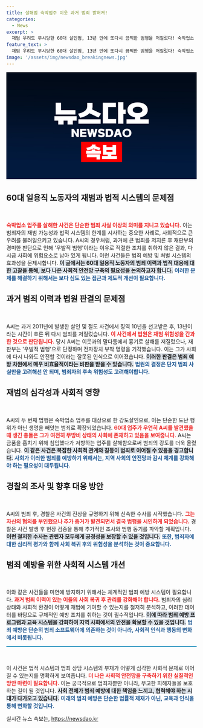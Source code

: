 ```yaml
---
title: 살해범 숙박업주 이웃 과거 범죄 밝혀져!
categories:
  - News
excerpt: >
  재범 우려도 무시당한 60대 살인범, 13년 만에 또다시 끔찍한 범행을 저질렀다! 숙박업소 업주를 살해한 그의 끔찍한 과거와 경찰 수사가 밝혀낸 진실은? 클릭해 확인해보세요!
feature_text: >
  재범 우려도 무시당한 60대 살인범, 13년 만에 또다시 끔찍한 범행을 저질렀다! 숙박업소 업주를 살해한 그의 끔찍한 과거와 경찰 수사가 밝혀낸 진실은? 클릭해 확인해보세요!
image: '/assets/img/newsdao_breakingnews.jpg'
---
```


<p><img src="/assets/img/newsdao_breakingnews.jpg" alt="bookingtag 속보" /></p>

<h2 data-ke-size="size26">60대 일용직 노동자의 재범과 법적 시스템의 문제점</h2>

<p data-ke-size="size16">&nbsp;</p>

<p><b><span style="color: #ee2323;">숙박업소 업주를 살해한 사건은 단순한 범죄 사실 이상의 의미를 지니고 있습니다.</span></b> 이는 범죄자의 재범 가능성과 법적 시스템의 한계를 시사하는 중요한 사례로, 사회적으로 큰 우려를 불러일으키고 있습니다. A씨의 경우처럼, 과거에 큰 범죄를 저지른 후 재판부의 경미한 판단으로 인해 '우발적 범행'이라는 이유로 적절한 조치를 취하지 않은 결과, 다시금 사회에 위험요소로 남아 있게 됩니다. 이런 사건들은 범죄 예방 및 처벌 시스템의 효과성을 문제시합니다. <b><span style="background-color: #21538527;">이 글에서는 60대 일용직 노동자의 범죄 이력과 법적 대응에 대한 고찰을 통해, 보다 나은 사회적 안전망 구축의 필요성을 논의하고자 합니다.</span></b> <b><span style="color: #1a5490;">이러한 문제를 해결하기 위해서는 보다 심도 있는 접근과 제도적 개선이 필요합니다.</span></b></p>

<h2 data-ke-size="size26">과거 범죄 이력과 법원 판결의 문제점</h2>

<p data-ke-size="size16">&nbsp;</p>

<p>A씨는 과거 2011년에 발생한 살인 및 절도 사건에서 징역 10년을 선고받은 후, 13년이라는 시간이 흐른 뒤 다시 범죄를 저질렀습니다. <b><span style="color: #ee2323;">이 사건에서 법원은 재범 위험성을 간과한 것으로 판단됩니다.</span></b> 당시 A씨는 이웃과의 말다툼에서 흉기로 살해를 저질렀으나, 재판부는 '우발적 범행'으로 단정하며 전자장치 부착 명령을 기각했습니다. 이는 그가 사회에 다시 나와도 안전할 것이라는 잘못된 인식으로 이어졌습니다. <b><span style="background-color: #21538527;">이러한 판결은 범죄 예방 차원에서 매우 비효율적이라는 비판을 받을 수 있습니다.</span></b> <b><span style="color: #1a5490;">법원의 결정은 단지 범죄 사실만을 고려해선 안 되며, 범죄자의 후속 위험성도 고려해야합니다.</span></b></p>

<h2 data-ke-size="size26">재범의 심각성과 사회적 영향</h2>

<p data-ke-size="size16">&nbsp;</p>

<p>A씨의 두 번째 범행은 숙박업소 업주를 대상으로 한 강도살인으로, 이는 단순한 도난 행위가 아닌 생명을 빼앗는 범죄로 확장되었습니다. <b><span style="color: #ee2323;">60대 업주가 우연히 A씨를 발견했을 때 생긴 충돌은 그가 여전히 무방비 상태의 사회에 존재하고 있음을 보여줍니다.</span></b> A씨는 금품을 훔치기 위해 침입했다가 저항하는 업주를 살해함으로써 범죄의 강도를 더욱 올렸습니다. <b><span style="background-color: #21538527;">이 같은 사건은 복잡한 사회적 관계와 갈등이 범죄로 이어질 수 있음을 경고합니다.</span></b> <b><span style="color: #1a5490;">사회가 이러한 범죄를 예방하기 위해서는, 지역 사회의 안전망과 감시 체계를 강화해야 하는 필요성이 대두됩니다.</span></b></p>

<h2 data-ke-size="size26">경찰의 조사 및 향후 대응 방안</h2>

<p data-ke-size="size16">&nbsp;</p>

<p>A씨의 범죄 후, 경찰은 사건의 진상을 규명하기 위해 신속한 수사를 시작했습니다. <b><span style="color: #ee2323;">그는 자신의 혐의를 부인했으나 추가 증거가 발견되면서 결국 범행을 시인하게 되었습니다.</span></b> 경찰은 사건 발생 후 현장 검증을 통해 추가적인 조사와 범행 동기를 파악할 계획입니다. <b><span style="background-color: #21538527;">이런 철저한 수사는 관련자 모두에게 공정성을 보장할 수 있을 것입니다.</span></b> <b><span style="color: #1a5490;">또한, 범죄자에 대한 심리적 평가와 함께 사회 복귀 후의 위험성을 분석하는 것이 중요합니다.</span></b></p>

<h2 data-ke-size="size26">범죄 예방을 위한 사회적 시스템 개선</h2>

<p data-ke-size="size16">&nbsp;</p>

<p>이와 같은 사건들을 미연에 방지하기 위해서는 체계적인 범죄 예방 시스템이 필요합니다. <b><span style="color: #ee2323;">과거 범죄 이력이 있는 이들의 사회 복귀 후 관리를 강화해야 합니다.</span></b> 범죄자의 심리 상태와 사회적 환경이 어떻게 재범에 기여할 수 있는지를 철저히 분석하고, 이러한 데이터를 바탕으로 구체적인 예방 조치를 취하는 것이 필수적입니다. <b><span style="background-color: #21538527;">이에 따라 범죄 예방 프로그램과 교육 시스템을 강화하여 지역 사회에서의 안전을 확보할 수 있을 것입니다.</span></b> <b><span style="color: #1a5490;">범죄 예방은 단순히 범죄 소프트웨어에 의존하는 것이 아니라, 사회적 인식과 행동의 변화에서 비롯됩니다.</span></b></p>

<hr style="height: 2px; border: none; background-color: #1c8cba;" />

<p data-ke-size="size16">&nbsp;</p>

<p>이 사건은 법적 시스템과 범죄 상담 시스템의 부재가 어떻게 심각한 사회적 문제로 이어질 수 있는지를 명확하게 보여줍니다. <b><span style="color: #ee2323;">더 나은 사회적 안전망을 구축하기 위한 실질적인 방안 마련이 필요합니다.</span></b> 이는 궁극적으로 범죄자뿐만 아니라, 무고한 피해자들을 보호하는 길이 될 것입니다. <b><span style="background-color: #21538527;">사회 전체가 범죄 예방에 대한 책임을 느끼고, 협력해야 하는 시대가 다가오고 있습니다.</span></b> <b><span style="color: #1a5490;">미래의 범죄 예방은 단순한 법률적 제재가 아닌, 교육과 인식을 통해 변화할 것입니다.</span></b></p>
실시간 뉴스 속보는, <a href="https://newsdao.kr" rel="dofollow">https://newsdao.kr</a>


